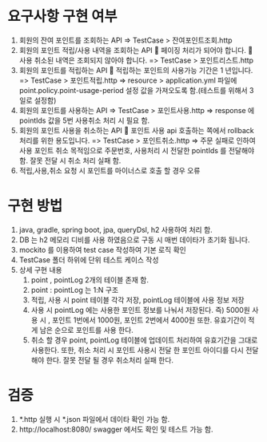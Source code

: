 # 요구사항 구현 여부
1. 회원의 잔여 포인트를 조회하는 API
   => TestCase > 잔여포인트조회.http
2. 회원의 포인트 적립/사용 내역을 조회하는 API
    페이징 처리가 되어야 합니다.
    사용 취소된 내역은 조회되지 않아야 합니다.
   => TestCase > 포인트리스트.http
3. 회원의 포인트를 적립하는 API
    적립하는 포인트의 사용가능 기간은 1 년입니다. 
    => TestCase > 포인트적립.http
    => resource > application.yml 파일에 point.policy.point-usage-period 설정 값을 가져오도록 함.(테스트를 위해서 3일로 설정함)
4. 회원의 포인트를 사용하는 API
    => TestCase > 포인트사용.http
    => response 에 pointIds 값을 5번 사용취소 처리 시 필요 함. 
5. 회원의 포인트 사용을 취소하는 API
    포인트 사용 api 호출하는 쪽에서 rollback 처리를 위한 용도입니다.
    => TestCase > 포인트취소.http
    => 주문 실패로 인하여 사용 포인트 취소 목적임으로 주문번호, 사용처리 시 전달한 pointIds 를 전달해야 함.
     잘못 전달 시 취소 처리 실패 함. 
6. 적립,사용,취소 요청 시 포인트를 마이너스로 호출 할 경우 오류

# 구현 방법
1. java, gradle, spring boot, jpa, queryDsl, h2 사용하여 처리 함.
2. DB 는 h2 메모리 디비를 사용 하였음으로 구동 시 매번 데이타가 초기화 됩니다. 
3. mockito 를 이용하여 test case 작성하여 기본 로직 확인
4. TestCase 폴더 하위에 단위 테스트 케이스 작성
5. 상세 구현 내용
   1. point , pointLog 2개의 테이블 존재 함.
   2. point : pointLog 는 1:N 구조
   3. 적립, 사용 시 point 테이블 각각 저장, pointLog 테이블에 사용 정보 저장
   4. 사용 시 pointLog 에는 사용한 포인트 정보를 나눠서 저장된다.
   즉) 5000원 사용 시 , 포인트 1번에서 1000원, 포인트 2번에서 4000원
   또한. 유효기간이 적게 남은 순으로 포인트를 사용 한다. 
   5. 취소 할 경우 point, pointLog 테이블에 업데이트 처리하여 유효기간을 그대로 사용한다.
   또한, 취소 처리 시 포인트 사용시 전달 한 포인트 아이디를 다시 전달해야 한다. 
   잘못 전달 될 경우 취소처리 실패 한다.

# 검증
1. *.http 실행 시 *.json 파일에서 데이타 확인 가능 함. 
2. http://localhost:8080/ swagger 에서도 확인 및 테스트 가능 함.